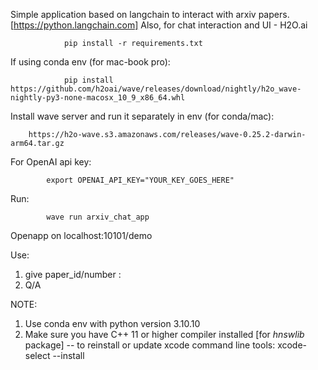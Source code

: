 Simple application based on langchain to interact with arxiv papers. [https://python.langchain.com]
Also, for chat interaction and UI - H2O.ai

                pip install -r requirements.txt

If using conda env (for mac-book pro): 

                pip install https://github.com/h2oai/wave/releases/download/nightly/h2o_wave-nightly-py3-none-macosx_10_9_x86_64.whl

Install wave server and run it separately in env (for conda/mac): 
    
        https://h2o-wave.s3.amazonaws.com/releases/wave-0.25.2-darwin-arm64.tar.gz


For OpenAI api key: 
        
            export OPENAI_API_KEY="YOUR_KEY_GOES_HERE"

Run: 
    
            wave run arxiv_chat_app 

Openapp on localhost:10101/demo 

Use: 

1. give paper_id/number :
2. Q/A



NOTE: 
1. Use conda env with python version 3.10.10
2. Make sure you have C++ 11 or higher compiler installed [for $hnswlib$ package]
-- to reinstall or update xcode command line tools: 
        xcode-select --install
